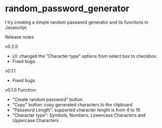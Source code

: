# random_password_generator
I try creating a simple random password generator and its functions in Javascript.

Release notes

v0.2.0
- UI: changed the "Character type" options from select box to checkbox.
- Fixed bugs.

v0.1.1
- Fixed bugs

v0.1.0
Function:
- "Create random password" button
- "Copy" button: copy generated characters to the clipboard
- "Password Length": supported character lenght is from 4 to 16
- "Character type": Symbols, Numbers, Lowercase Characters and Uppercase Characters
